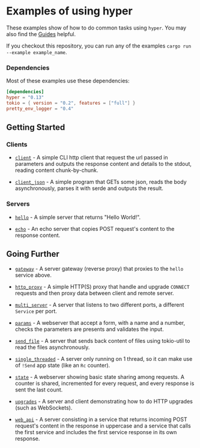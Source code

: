 # Examples of using hyper

These examples show of how to do common tasks using `hyper`. You may also find the [Guides](https://hyper.rs/guides) helpful.

If you checkout this repository, you can run any of the examples `cargo run --example example_name`.

### Dependencies

Most of these examples use these dependencies:

```toml
[dependencies]
hyper = "0.13"
tokio = { version = "0.2", features = ["full"] }
pretty_env_logger = "0.4"
```

## Getting Started

### Clients

* [`client`](client.rs) - A simple CLI http client that request the url passed in parameters and outputs the response content and details to the stdout, reading content chunk-by-chunk.

* [`client_json`](client_json.rs) - A simple program that GETs some json, reads the body asynchronously, parses it with serde and outputs the result.

### Servers

* [`hello`](hello.rs) - A simple server that returns "Hello World!".

* [`echo`](echo.rs) - An echo server that copies POST request's content to the response content.

## Going Further

* [`gateway`](gateway.rs) - A server gateway (reverse proxy) that proxies to the `hello` service above.

* [`http_proxy`](http_proxy.rs) - A simple HTTP(S) proxy that handle and upgrade `CONNECT` requests and then proxy data between client and remote server.

* [`multi_server`](multi_server.rs) - A server that listens to two different ports, a different `Service` per port.

* [`params`](params.rs) - A webserver that accept a form, with a name and a number, checks the parameters are presents and validates the input.

* [`send_file`](send_file.rs) - A server that sends back content of files using tokio-util to read the files asynchronously.

* [`single_threaded`](single_threaded.rs) - A server only running on 1 thread, so it can make use of `!Send` app state (like an `Rc` counter).

* [`state`](state.rs) - A webserver showing basic state sharing among requests. A counter is shared, incremented for every request, and every response is sent the last count.

* [`upgrades`](upgrades.rs) - A server and client demonstrating how to do HTTP upgrades (such as WebSockets).

* [`web_api`](web_api.rs) - A server consisting in a service that returns incoming POST request's content in the response in uppercase and a service that calls the first service and includes the first service response in its own response.
